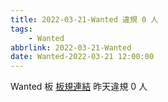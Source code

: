```yaml
---
title: 2022-03-21-Wanted 違規 0 人
tags:
    - Wanted
abbrlink: 2022-03-21-Wanted
date: Wanted-2022-03-21 12:00:00
---
```

Wanted 板 [板規連結](https://www.ptt.cc/bbs/Wanted/M.1608829773.A.D3B.html)
昨天違規 0 人
